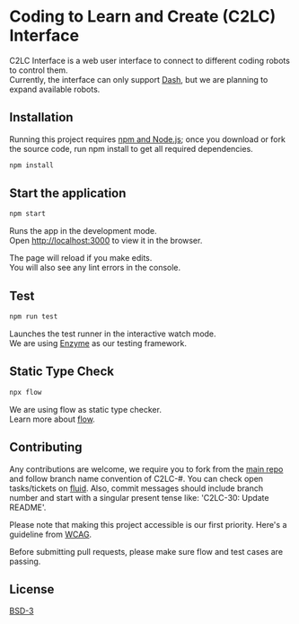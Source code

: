 # Coding to Learn and Create (C2LC) Interface

C2LC Interface is a web user interface to connect to different coding robots to control them.<br>
Currently, the interface can only support [Dash](https://www.makewonder.com/robots/dash/), but we are planning to expand available robots.

## Installation

Running this project requires [npm and Node.js](https://www.npmjs.com/get-npm); once you download or fork the source code, run npm install to get all required dependencies.

```bash
npm install
```

## Start the application

```bash
npm start
```

Runs the app in the development mode.<br>
Open [http://localhost:3000](http://localhost:3000) to view it in the browser.

The page will reload if you make edits.<br>
You will also see any lint errors in the console.

## Test

```bash
npm run test
```

Launches the test runner in the interactive watch mode.<br>
We are using [Enzyme](https://airbnb.io/enzyme/) as our testing framework.

## Static Type Check

```bash
npx flow
```

We are using flow as static type checker. <br>
Learn more about [flow](https://flow.org/).

## Contributing

Any contributions are welcome, we require you to fork from the [main repo](https://github.com/codelearncreate/c2lc-coding-environment) and follow branch name convention of C2LC-#. You can check open tasks/tickets on [fluid](https://issues.fluidproject.org/projects/C2LC/issues). Also, commit messages should include branch number and start with a singular present tense like: 'C2LC-30: Update README'.

Please note that making this project accessible is our first priority. Here's a guideline from [WCAG](https://www.w3.org/WAI/standards-guidelines/wcag/).

Before submitting pull requests, please make sure flow and test cases are passing.

## License
[BSD-3](https://github.com/codelearncreate/c2lc-coding-environment/blob/master/LICENSE.txt)
